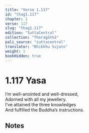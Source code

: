 ```yaml
---
title: "Verse 1.117"
id: "thag1.117"
chapter: 1
verse: 117
slug: "thag1.117"
edition: "SuttaCentral"
collection: "Theragāthā"
pali_source: "suttacentral"
translator: "Bhikkhu Sujato"
weight: 1
bookHidden: true
---
```


# 1.117 Yasa  

I’m well-anointed and well-dressed,  
Adorned with all my jewellery.  
I’ve attained the three knowledges  
And fulfilled the Buddha’s instructions.

## Notes